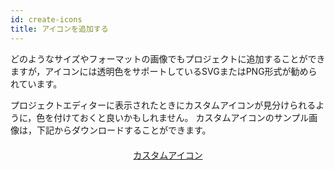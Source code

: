 ```yaml
---
id: create-icons
title: アイコンを追加する
---
```


どのようなサイズやフォーマットの画像でもプロジェクトに追加することができますが，アイコンには透明色をサポートしているSVGまたはPNG形式が勧められています。

プロジェクトエディターに表示されたときにカスタムアイコンが見分けられるように，色を付けておくと良いかもしれません。 カスタムアイコンのサンプル画像は，下記からダウンロードすることができます。

<div style="text-align: center; margin-top: 20px">
  <p spaces-before="0">
    <a class="button"
href="../assets/en/custom-icons/Custom-Icons.zip">カスタムアイコン</a>
  </p>
</div>

